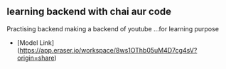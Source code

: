## learning backend with chai aur code

Practising backend 
making a backend of youtube ...for learning purpose

- [Model Link] (https://app.eraser.io/workspace/8ws1OThb05uM4D7cg4sV?origin=share)